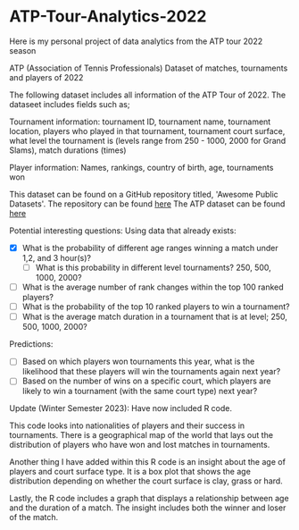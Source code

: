 # ATP-Tour-Analytics-2022
Here is my personal project of data analytics from the ATP tour 2022 season

ATP (Association of Tennis Professionals)
Dataset of matches, tournaments and players of 2022

The following dataset includes all information of the ATP Tour of 2022. The dataseet includes fields such as; 

Tournament information:
tournament ID, tournament name, tournament location, players who played in that tournament, tournament court surface,  what level the tournament is (levels range from 250 - 1000, 2000 for Grand Slams), match durations (times)

Player information:
Names, rankings, country of birth, age, tournaments won

This dataset can be found on a GitHub repository titled, 'Awesome Public Datasets'. 
The repository can be found [here](https://github.com/awesomedata/awesome-public-datasets#esports)
The ATP dataset can be found [here](https://github.com/JeffSackmann/tennis_atp)

Potential interesting questions:
Using data that already exists:
  - [x] What is the probability of different age ranges winning a match under 1,2, and 3 hour(s)?
    - [ ] What is this probability in different level tournaments? 250, 500, 1000, 2000?
  - [ ] What is the average number of rank changes within the top 100 ranked players?
  - [ ] What is the probability of the top 10 ranked players to win a tournament?
  - [ ] What is the average match duration in a tournament that is at level; 250, 500, 1000, 2000?

Predictions:
  - [ ] Based on which players won tournaments this year, what is the likelihood that these players will win the tournaments again next year?
  - [ ] Based on the number of wins on a specific court, which players are likely to win a tournament (with the same court type) next year?

Update (Winter Semester 2023):
Have now included R code. 

This code looks into nationalities of players and their success in tournaments. There is a geographical map of the world that lays out the distribution of players who have won and lost matches in tournaments. 

Another thing I have added within this R code is an insight about the age of players and court surface type. It is a box plot that shows the age distribution depending on whether the court surface is clay, grass or hard.

Lastly, the R code includes a graph that displays a relationship between age and the duration of a match. The insight includes both the winner and loser of the match.